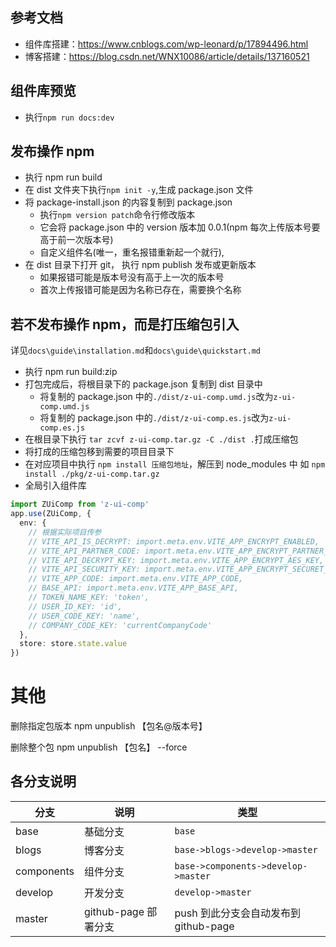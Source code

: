 <!--
 * @Description:
 * @Date: 2024-06-26 11:40:35
 * @LastEditTime: 2024-08-16 17:11:15
-->

## 参考文档

- 组件库搭建：https://www.cnblogs.com/wp-leonard/p/17894496.html
- 博客搭建：https://blog.csdn.net/WNX10086/article/details/137160521

## 组件库预览

- 执行`npm run docs:dev`

## 发布操作 npm

- 执行 npm run build
- 在 dist 文件夹下执行`npm init -y`,生成 package.json 文件
- 将 package-install.json 的内容复制到 package.json
  - 执行`npm version patch`命令行修改版本
  - 它会将 package.json 中的 version 版本加 0.0.1(npm 每次上传版本号要高于前一次版本号)
  - 自定义组件名(唯一，重名报错重新起一个就行),
- 在 dist 目录下打开 git， 执行 npm publish 发布或更新版本
  - 如果报错可能是版本号没有高于上一次的版本号
  - 首次上传报错可能是因为名称已存在，需要换个名称
  <!-- 其他 -->

## 若不发布操作 npm，而是打压缩包引入

详见`docs\guide\installation.md`和`docs\guide\quickstart.md`

- 执行 npm run build:zip
- 打包完成后，将根目录下的 package.json 复制到 dist 目录中
  - 将复制的 package.json 中的`./dist/z-ui-comp.umd.js`改为`z-ui-comp.umd.js`
  - 将复制的 package.json 中的`./dist/z-ui-comp.es.js`改为`z-ui-comp.es.js`
- 在根目录下执行 `tar zcvf z-ui-comp.tar.gz -C ./dist .`打成压缩包
- 将打成的压缩包移到需要的项目目录下
- 在对应项目中执行 `npm install 压缩包地址`，解压到 node_modules 中
  如 `npm install ./pkg/z-ui-comp.tar.gz`
- 全局引入组件库

```ts
import ZUiComp from 'z-ui-comp'
app.use(ZUiComp, {
  env: {
    // 根据实际项目传参
    // VITE_API_IS_DECRYPT: import.meta.env.VITE_APP_ENCRYPT_ENABLED,
    // VITE_API_PARTNER_CODE: import.meta.env.VITE_APP_ENCRYPT_PARTNER_CODE,
    // VITE_API_DECRYPT_KEY: import.meta.env.VITE_APP_ENCRYPT_AES_KEY,
    // VITE_API_SECURITY_KEY: import.meta.env.VITE_APP_ENCRYPT_SECURET_KEY,
    // VITE_APP_CODE: import.meta.env.VITE_APP_CODE,
    // BASE_API: import.meta.env.VITE_APP_BASE_API,
    // TOKEN_NAME_KEY: 'token',
    // USER_ID_KEY: 'id',
    // USER_CODE_KEY: 'name',
    // COMPANY_CODE_KEY: 'currentCompanyCode'
  },
  store: store.state.value
})
```

# 其他

删除指定包版本
npm unpublish 【包名@版本号】

删除整个包
npm unpublish 【包名】 --force

## 各分支说明

<div class="doc-table">

| 分支       | 说明                 | 类型                                  |
| ---------- | -------------------- | ------------------------------------- |
| base       | 基础分支             | `base`                                |
| blogs      | 博客分支             | `base->blogs->develop->master`        |
| components | 组件分支             | `base->components->develop->master`   |
| develop    | 开发分支             | `develop->master`                     |
| master     | github-page 部署分支 | push 到此分支会自动发布到 github-page |

<!-- ====================== -->
<!--
# Vue 3 + TypeScript + Vite

This template should help get you started developing with Vue 3 and TypeScript in Vite. The template uses Vue 3 `<script setup>` SFCs, check out the [script setup docs](https://v3.vuejs.org/api/sfc-script-setup.html#sfc-script-setup) to learn more.

## Recommended Setup

- [VS Code](https://code.visualstudio.com/) + [Vue - Official](https://marketplace.visualstudio.com/items?itemName=Vue.volar) (previously Volar) and disable Vetur

- Use [vue-tsc](https://github.com/vuejs/language-tools/tree/master/packages/tsc) for performing the same type checking from the command line, or for generating d.ts files for SFCs. -->

